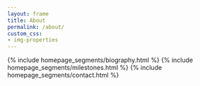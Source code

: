 ```yaml
---
layout: frame
title: About
permalink: /about/
custom_css:
- img-properties
---
```


{% include homepage_segments/biography.html %}
{% include homepage_segments/milestones.html %}
{% include homepage_segments/contact.html %}
